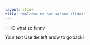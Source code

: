 ```yaml
---
layout: slide
title: "Welcome to our second slide!"
---
```

---:D  what so funny



Your text
Use the left arrow to go back!

